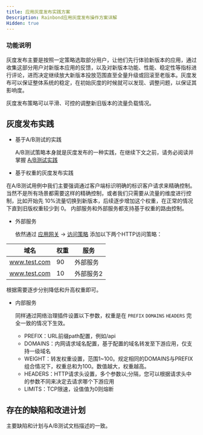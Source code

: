 ```yaml
---
title: 应用灰度发布实践方案
Description: Rainbond应用灰度发布操作方案详解
Hidden: true
---
```


### 功能说明

灰度发布主要是按照一定策略选取部分用户，让他们先行体验新版本的应用，通过收集这部分用户对新版本应用的反馈，以及对新版本功能、性能、稳定性等指标进行评论，进而决定继续放大新版本投放范围直至全量升级或回滚至老版本。灰度发布可以保证整体系统的稳定，在初始灰度的时候就可以发现、调整问题，以保证其影响度。

灰度发布策略可以平滑、可控的调整新旧版本的流量负载情况。

## 灰度发布实践

* 基于A/B测试的实践

  A/B测试策略本身就是灰度发布的一种实践，在继续下文之前，请务必阅读并掌握  [A/B测试实践](/advanced-scenarios/devops/ab-released-app/)

* 基于权重的灰度发布实践

 在A/B测试用例中我们主要强调通过客户端标识明确的标识客户请求来精确控制。当然不是所有场景都需要这样的精确控制，或者我们只需要从流量的维度进行控制，比如开始先 10%流量切换到新版本，后续逐步增加这个权重，在正常的情况下直到旧版权重较少到 0。 内部服务和外部服务都支持基于权重的路由控制。

* 外部服务

  依然通过 [应用网关](/user-manual/gateway/gateway/) -> [访问策略](/user-manual/gateway/traffic-control/) 添加以下两个HTTP访问策略：

| 域名         | 权重 | 服务        |
| ------------ | ---- | --------- |
| www.test.com | 90   | 外部服务   |
| www.test.com | 10   | 外部服务2  |

根据需要逐步分别降低和升高权重即可。

* 内部服务

  同样通过网络治理插件设置以下参数，权重是在 `PREFIX` `DOMAINS`  `HEADERS` 完全一致的情况下生效。

  * PREFIX：URL前缀path配置，例如/api
  * DOMAINS：内网请求域名配置，基于配置的域名转发至下游应用，仅支持一级域名
  * WEIGHT：转发权重设置，范围1~100。规定相同的DOMAINS与PREFIX组合情况下，权重总和为100。数值越大，权重越高。
  * HEADERS：HTTP请求头设置，多个参数以;分隔，您可以根据请求头中的参数不同来决定去请求哪个下游应用
  * LIMITS：TCP限速，设值值为0则熔断

## 存在的缺陷和改进计划

主要缺陷和计划与A/B测试文档描述的一致。
